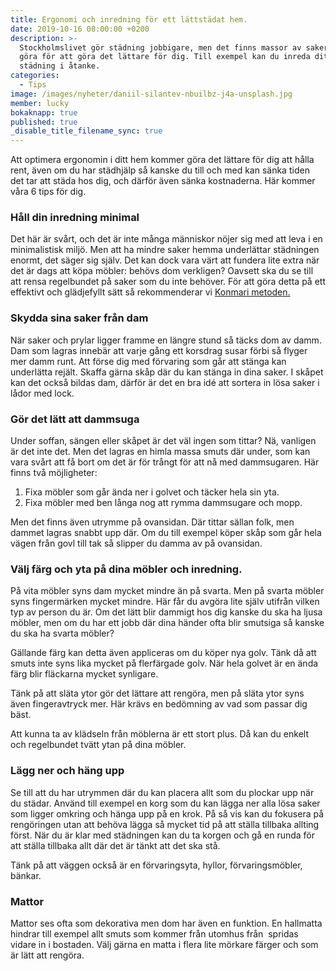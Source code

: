 ```yaml
---
title: Ergonomi och inredning för ett lättstädat hem.
date: 2019-10-16 08:00:00 +0200
description: >-
  Stockholmslivet gör städning jobbigare, men det finns massor av saker du kan
  göra för att göra det lättare för dig. Till exempel kan du inreda ditt hem med
  städning i åtanke.
categories:
  - Tips
image: /images/nyheter/daniil-silantev-nbuilbz-j4a-unsplash.jpg
member: lucky
bokaknapp: true
published: true
_disable_title_filename_sync: true
---
```


Att optimera ergonomin i ditt hem kommer göra det l&auml;ttare för dig att h&aring;lla rent, &auml;ven om du har st&auml;dhj&auml;lp s&aring; kanske du till och med kan s&auml;nka tiden det tar att st&auml;da hos dig, och d&auml;rför &auml;ven s&auml;nka kostnaderna. H&auml;r kommer v&aring;ra 6 tips för dig.

### H&aring;ll din inredning minimal

Det h&auml;r &auml;r sv&aring;rt, och det &auml;r inte m&aring;nga m&auml;nniskor nöjer sig med att leva i en minimalistisk miljö. Men att ha mindre saker hemma underl&auml;ttar st&auml;dningen enormt, det s&auml;ger sig sj&auml;lv. Det kan dock vara v&auml;rt att fundera lite extra n&auml;r det &auml;r dags att köpa möbler: behövs dom verkligen? Oavsett ska du se till att rensa regelbundet p&aring; saker som du inte behöver. För att göra detta p&aring; ett effektivt och gl&auml;djefyllt s&auml;tt s&aring; rekommenderar vi [Konmari metoden.](/tips/konmari-metoden/)

### Skydda sina saker fr&aring;n dam

N&auml;r saker och prylar ligger framme en l&auml;ngre stund s&aring; t&auml;cks dom av damm. Dam som lagras inneb&auml;r att varje g&aring;ng ett korsdrag susar förbi s&aring; flyger mer damm runt. Att förse dig med förvaring som g&aring;r att st&auml;nga kan underl&auml;tta rej&auml;lt. Skaffa g&auml;rna sk&aring;p d&auml;r du kan st&auml;nga in dina saker. I sk&aring;pet kan det ocks&aring; bildas dam, d&auml;rför &auml;r det en bra id&eacute; att sortera in lösa saker i l&aring;dor med lock.

### Gör det l&auml;tt att dammsuga

Under soffan, s&auml;ngen eller sk&aring;pet &auml;r det v&auml;l ingen som tittar? N&auml;, vanligen &auml;r det inte det. Men det lagras en himla massa smuts d&auml;r under, som kan vara sv&aring;rt att f&aring; bort om det &auml;r för tr&aring;ngt för att n&aring; med dammsugaren. H&auml;r finns tv&aring; möjligheter:&nbsp;

1. Fixa möbler som g&aring;r &auml;nda ner i golvet och t&auml;cker hela sin yta.
2. Fixa möbler med ben l&aring;nga nog att rymma dammsugare och mopp.

Men det finns &auml;ven utrymme p&aring; ovansidan. D&auml;r tittar s&auml;llan folk, men dammet lagras snabbt upp d&auml;r. Om du till exempel köper sk&aring;p som g&aring;r hela v&auml;gen fr&aring;n govl till tak s&aring; slipper du damma av p&aring; ovansidan.

### V&auml;lj f&auml;rg och yta p&aring; dina möbler och inredning.

P&aring; vita möbler syns dam mycket mindre &auml;n p&aring; svarta. Men p&aring; svarta möbler syns fingerm&auml;rken mycket mindre. H&auml;r f&aring;r du avgöra lite sj&auml;lv utifr&aring;n vilken typ av person du &auml;r. Om det l&auml;tt blir dammigt hos dig kanske du ska ha ljusa möbler, men om du har ett jobb d&auml;r dina h&auml;nder ofta blir smutsiga s&aring; kanske du ska ha svarta möbler?

G&auml;llande f&auml;rg kan detta &auml;ven appliceras om du köper nya golv. T&auml;nk d&aring; att smuts inte syns lika mycket p&aring; flerf&auml;rgade golv. N&auml;r hela golvet &auml;r en &auml;nda f&auml;rg blir fl&auml;ckarna mycket synligare.&nbsp;

T&auml;nk p&aring; att sl&auml;ta ytor gör det l&auml;ttare att rengöra, men p&aring; sl&auml;ta ytor syns &auml;ven fingeravtryck mer. H&auml;r kr&auml;vs en bedömning av vad som passar dig b&auml;st.&nbsp;

Att kunna ta av kl&auml;dseln fr&aring;n möblerna &auml;r ett stort plus. D&aring; kan du enkelt och regelbundet tv&auml;tt ytan p&aring; dina möbler.

### L&auml;gg ner och h&auml;ng upp

Se till att du har utrymmen d&auml;r du kan placera allt som du plockar upp n&auml;r du st&auml;dar. Anv&auml;nd till exempel en korg som du kan l&auml;gga ner alla lösa saker som ligger omkring och h&auml;nga upp p&aring; en krok. P&aring; s&aring; vis kan du fokusera p&aring; rengöringen utan att behöva l&auml;gga s&aring; mycket tid p&aring; att st&auml;lla tillbaka allting först. N&auml;r du &auml;r klar med st&auml;dningen kan du ta korgen och g&aring; en runda för att st&auml;lla tillbaka allt d&auml;r det &auml;r t&auml;nkt att det ska st&aring;.

T&auml;nk p&aring; att v&auml;ggen ocks&aring; &auml;r en förvaringsyta, hyllor, förvaringsmöbler, b&auml;nkar.

### Mattor

Mattor ses ofta som dekorativa men dom har &auml;ven en funktion. En hallmatta hindrar till exempel allt smuts som kommer fr&aring;n utomhus fr&aring;n&nbsp; spridas vidare in i bostaden. V&auml;lj g&auml;rna en matta i flera lite mörkare f&auml;rger och som &auml;r l&auml;tt att rengöra.

&nbsp;